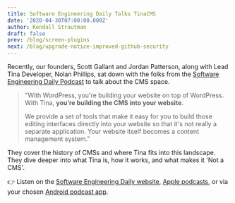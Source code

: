 ```yaml
---
title: Software Engineering Daily Talks TinaCMS
date: '2020-04-30T07:00:00.000Z'
author: Kendall Strautman
draft: false
prev: /blog/screen-plugins
next: /blog/upgrade-notice-improved-github-security
---
```


Recently, our founders, Scott Gallant and Jordan Patterson, along with Lead Tina Developer, Nolan Phillips, sat down with the folks from the [Software Engineering Daily Podcast](https://softwareengineeringdaily.com/) to talk about the CMS space.

> "With WordPress, you're building your website on top of WordPress. With Tina, **you’re building the CMS into your website**.
>
> We provide a set of tools that make it easy for you to build those editing interfaces directly into your website so that it's not really a separate application. Your website itself becomes a content management system."

They cover the history of CMSs and where Tina fits into this landscape. They dive deeper into what Tina is, how it works, and what makes it 'Not a CMS'.

👉 Listen on the [Software Engineering Daily website](https://softwareengineeringdaily.com/2020/04/30/jamstack-content-management-with-scott-gallant-jordan-patterson-and-nolan-phillips/), [Apple podcasts](https://podcasts.apple.com/us/podcast/software-engineering-daily/id1019576853?ls=1&mt=2#episodeGuid=http%3A%2F%2Fsoftwareengineeringdaily.com%2F%3Fp%3D9257), or via your chosen [Android podcast app](https://subscribeonandroid.com/softwareengineeringdaily.com/feed/podcast/).
